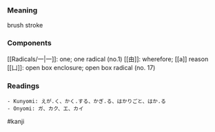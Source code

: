 ### Meaning

brush stroke

### Components

[[Radicals/一|一]]: one; one radical (no.1) [[由]]: wherefore; [[a]] reason [[凵]]: open box enclosure; open box radical (no. 17)

### Readings

```
- Kunyomi: えが.く、かく.する、かぎ.る、はかりごと、はか.る
- Onyomi: ガ、カク、エ、カイ
```

#kanji